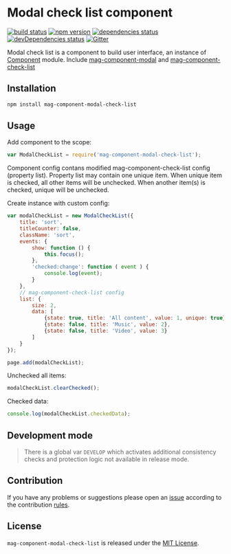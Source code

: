 Modal check list component
===============

[![build status](https://img.shields.io/travis/magsdk/component-modal-check-list.svg?style=flat-square)](https://travis-ci.org/magsdk/component-modal-check-list)
[![npm version](https://img.shields.io/npm/v/mag-component-modal-check-list.svg?style=flat-square)](https://www.npmjs.com/package/mag-component-modal-check-list)
[![dependencies status](https://img.shields.io/david/magsdk/component-modal-check-list.svg?style=flat-square)](https://david-dm.org/magsdk/component-modal-check-list)
[![devDependencies status](https://img.shields.io/david/dev/magsdk/component-modal-check-list.svg?style=flat-square)](https://david-dm.org/magsdk/component-modal-check-list?type=dev)
[![Gitter](https://img.shields.io/badge/gitter-join%20chat-blue.svg?style=flat-square)](https://gitter.im/DarkPark/magsdk)


Modal check list is a component to build user interface, an instance of [Component](https://github.com/stbsdk/component) module.
Include [mag-component-modal](https://github.com/magsdk/component-modal) and [mag-component-check-list](https://github.com/magsdk/component-check-list)


## Installation ##

```bash
npm install mag-component-modal-check-list
```


## Usage ##

Add component to the scope:

```js
var ModalCheckList = require('mag-component-modal-check-list');
```
Component config contans modified mag-component-check-list config (property list). Property list may contain one unique item. When unique item is checked, all other items will be unchecked. When another item(s) is checked, unique will be unchecked.

Create instance with custom config:

```js
var modalCheckList = new ModalCheckList({
    title: 'sort',
    titleCounter: false,
    className: 'sort',
    events: {
        show: function () {
            this.focus();
        },
        'checked:change': function ( event ) {
            console.log(event);            
        }
    },
    // mag-component-check-list config
    list: {
        size: 2,
        data: [
            {state: true, title: 'All content', value: 1, unique: true},
            {state: false, title: 'Music', value: 2},
            {state: false, title: 'Video', value: 3}
        ]
    }
});

page.add(modalCheckList);
```

Unchecked all items:

```js
modalCheckList.clearChecked();
```

Checked data:

```js
console.log(modalCheckList.checkedData);
```

## Development mode ##

> There is a global var `DEVELOP` which activates additional consistency checks and protection logic not available in release mode.


## Contribution ##

If you have any problems or suggestions please open an [issue](https://github.com/magsdk/component-modal-check-list/issues)
according to the contribution [rules](.github/contributing.md).


## License ##

`mag-component-modal-check-list` is released under the [MIT License](license.md).
